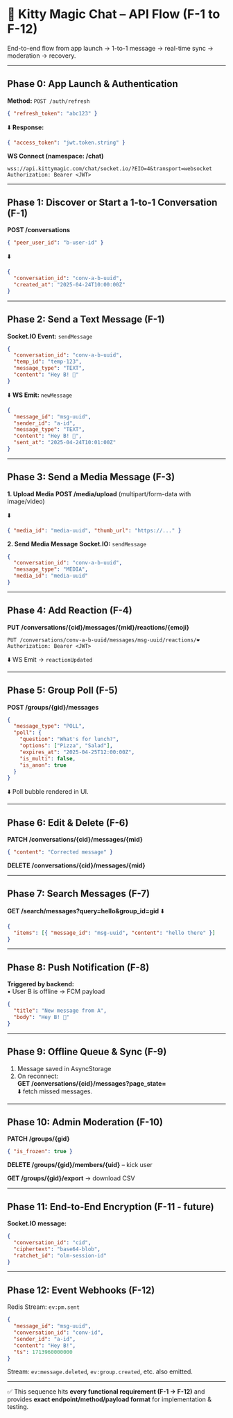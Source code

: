 # 🔗 Kitty Magic Chat – API Flow (F-1 to F-12)

End-to-end flow from app launch → 1-to-1 message → real-time sync → moderation → recovery.

---

## Phase 0: App Launch & Authentication

**Method:** `POST /auth/refresh`
```json
{ "refresh_token": "abc123" }
```
⬇️
**Response:**
```json
{ "access_token": "jwt.token.string" }
```

**WS Connect (namespace: /chat)**  
```
wss://api.kittymagic.com/chat/socket.io/?EIO=4&transport=websocket
Authorization: Bearer <JWT>
```

---

## Phase 1: Discover or Start a 1-to-1 Conversation (F-1)

**POST /conversations**
```json
{ "peer_user_id": "b-user-id" }
```
⬇️
```json
{
  "conversation_id": "conv-a-b-uuid",
  "created_at": "2025-04-24T10:00:00Z"
}
```

---

## Phase 2: Send a Text Message (F-1)

**Socket.IO Event:** `sendMessage`
```json
{
  "conversation_id": "conv-a-b-uuid",
  "temp_id": "temp-123",
  "message_type": "TEXT",
  "content": "Hey B! 👋"
}
```

⬇️
**WS Emit:** `newMessage`
```json
{
  "message_id": "msg-uuid",
  "sender_id": "a-id",
  "message_type": "TEXT",
  "content": "Hey B! 👋",
  "sent_at": "2025-04-24T10:01:00Z"
}
```

---

## Phase 3: Send a Media Message (F-3)

**1. Upload Media**
**POST /media/upload**
(multipart/form-data with image/video)

⬇️
```json
{ "media_id": "media-uuid", "thumb_url": "https://..." }
```

**2. Send Media Message**
**Socket.IO:** `sendMessage`
```json
{
  "conversation_id": "conv-a-b-uuid",
  "message_type": "MEDIA",
  "media_id": "media-uuid"
}
```

---

## Phase 4: Add Reaction (F-4)

**PUT /conversations/{cid}/messages/{mid}/reactions/{emoji}**
```http
PUT /conversations/conv-a-b-uuid/messages/msg-uuid/reactions/❤️
Authorization: Bearer <JWT>
```

⬇️
WS Emit → `reactionUpdated`

---

## Phase 5: Group Poll (F-5)

**POST /groups/{gid}/messages**
```json
{
  "message_type": "POLL",
  "poll": {
    "question": "What's for lunch?",
    "options": ["Pizza", "Salad"],
    "expires_at": "2025-04-25T12:00:00Z",
    "is_multi": false,
    "is_anon": true
  }
}
```

⬇️
Poll bubble rendered in UI.

---

## Phase 6: Edit & Delete (F-6)

**PATCH /conversations/{cid}/messages/{mid}**
```json
{ "content": "Corrected message" }
```

**DELETE /conversations/{cid}/messages/{mid}**

---

## Phase 7: Search Messages (F-7)

**GET /search/messages?query=hello&group_id=gid**
⬇️
```json
{
  "items": [{ "message_id": "msg-uuid", "content": "hello there" }]
}
```

---

## Phase 8: Push Notification (F-8)

**Triggered by backend:**  
• User B is offline → FCM payload  
```json
{
  "title": "New message from A",
  "body": "Hey B! 👋"
}
```

---

## Phase 9: Offline Queue & Sync (F-9)

1. Message saved in AsyncStorage
2. On reconnect:  
**GET /conversations/{cid}/messages?page_state=<ts>**  
⬇️ fetch missed messages.

---

## Phase 10: Admin Moderation (F-10)

**PATCH /groups/{gid}**
```json
{ "is_frozen": true }
```

**DELETE /groups/{gid}/members/{uid}** – kick user

**GET /groups/{gid}/export** → download CSV

---

## Phase 11: End-to-End Encryption (F-11 - future)

**Socket.IO message:**
```json
{
  "conversation_id": "cid",
  "ciphertext": "base64-blob",
  "ratchet_id": "olm-session-id"
}
```

---

## Phase 12: Event Webhooks (F-12)

Redis Stream: `ev:pm.sent`  
```json
{
  "message_id": "msg-uuid",
  "conversation_id": "conv-id",
  "sender_id": "a-id",
  "content": "Hey B!",
  "ts": 1713960000000
}
```

Stream: `ev:message.deleted`, `ev:group.created`, etc. also emitted.

---

✅ This sequence hits **every functional requirement (F-1 → F-12)** and provides **exact endpoint/method/payload format** for implementation & testing.

